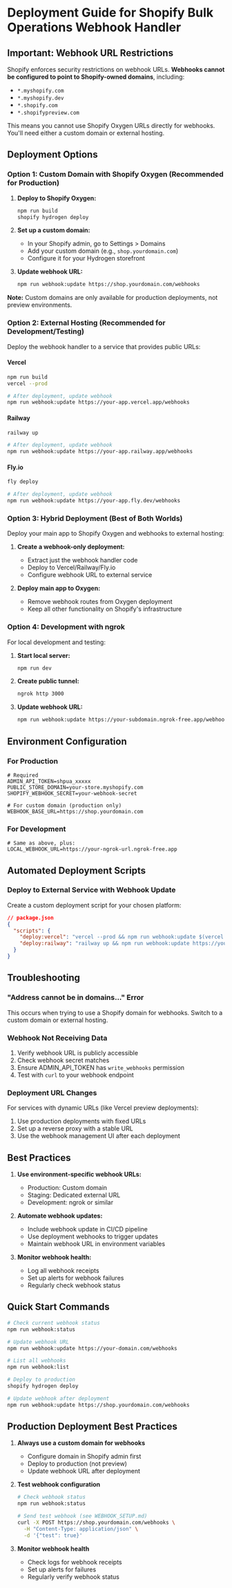 # Deployment Guide for Shopify Bulk Operations Webhook Handler

## Important: Webhook URL Restrictions

Shopify enforces security restrictions on webhook URLs. **Webhooks cannot be configured to point to Shopify-owned domains**, including:
- `*.myshopify.com`
- `*.myshopify.dev`
- `*.shopify.com`
- `*.shopifypreview.com`

This means you cannot use Shopify Oxygen URLs directly for webhooks. You'll need either a custom domain or external hosting.

## Deployment Options

### Option 1: Custom Domain with Shopify Oxygen (Recommended for Production)

1. **Deploy to Shopify Oxygen:**
   ```bash
   npm run build
   shopify hydrogen deploy
   ```

2. **Set up a custom domain:**
   - In your Shopify admin, go to Settings > Domains
   - Add your custom domain (e.g., `shop.yourdomain.com`)
   - Configure it for your Hydrogen storefront

3. **Update webhook URL:**
   ```bash
   npm run webhook:update https://shop.yourdomain.com/webhooks
   ```

**Note:** Custom domains are only available for production deployments, not preview environments.

### Option 2: External Hosting (Recommended for Development/Testing)

Deploy the webhook handler to a service that provides public URLs:

#### Vercel
```bash
npm run build
vercel --prod

# After deployment, update webhook
npm run webhook:update https://your-app.vercel.app/webhooks
```

#### Railway
```bash
railway up

# After deployment, update webhook
npm run webhook:update https://your-app.railway.app/webhooks
```

#### Fly.io
```bash
fly deploy

# After deployment, update webhook
npm run webhook:update https://your-app.fly.dev/webhooks
```

### Option 3: Hybrid Deployment (Best of Both Worlds)

Deploy your main app to Shopify Oxygen and webhooks to external hosting:

1. **Create a webhook-only deployment:**
   - Extract just the webhook handler code
   - Deploy to Vercel/Railway/Fly.io
   - Configure webhook URL to external service

2. **Deploy main app to Oxygen:**
   - Remove webhook routes from Oxygen deployment
   - Keep all other functionality on Shopify's infrastructure

### Option 4: Development with ngrok

For local development and testing:

1. **Start local server:**
   ```bash
   npm run dev
   ```

2. **Create public tunnel:**
   ```bash
   ngrok http 3000
   ```

3. **Update webhook URL:**
   ```bash
   npm run webhook:update https://your-subdomain.ngrok-free.app/webhooks
   ```

## Environment Configuration

### For Production
```env
# Required
ADMIN_API_TOKEN=shpua_xxxxx
PUBLIC_STORE_DOMAIN=your-store.myshopify.com
SHOPIFY_WEBHOOK_SECRET=your-webhook-secret

# For custom domain (production only)
WEBHOOK_BASE_URL=https://shop.yourdomain.com
```

### For Development
```env
# Same as above, plus:
LOCAL_WEBHOOK_URL=https://your-ngrok-url.ngrok-free.app
```



## Automated Deployment Scripts

### Deploy to External Service with Webhook Update

Create a custom deployment script for your chosen platform:

```json
// package.json
{
  "scripts": {
    "deploy:vercel": "vercel --prod && npm run webhook:update $(vercel ls --json | jq -r '.[] | select(.name==\"your-app-name\") | .url')",
    "deploy:railway": "railway up && npm run webhook:update https://your-app.railway.app/webhooks"
  }
}
```

## Troubleshooting

### "Address cannot be in domains..." Error
This occurs when trying to use a Shopify domain for webhooks. Switch to a custom domain or external hosting.

### Webhook Not Receiving Data
1. Verify webhook URL is publicly accessible
2. Check webhook secret matches
3. Ensure ADMIN_API_TOKEN has `write_webhooks` permission
4. Test with `curl` to your webhook endpoint

### Deployment URL Changes
For services with dynamic URLs (like Vercel preview deployments):
1. Use production deployments with fixed URLs
2. Set up a reverse proxy with a stable URL
3. Use the webhook management UI after each deployment

## Best Practices

1. **Use environment-specific webhook URLs:**
   - Production: Custom domain
   - Staging: Dedicated external URL
   - Development: ngrok or similar

2. **Automate webhook updates:**
   - Include webhook update in CI/CD pipeline
   - Use deployment webhooks to trigger updates
   - Maintain webhook URL in environment variables

3. **Monitor webhook health:**
   - Log all webhook receipts
   - Set up alerts for webhook failures
   - Regularly check webhook status

## Quick Start Commands

```bash
# Check current webhook status
npm run webhook:status

# Update webhook URL
npm run webhook:update https://your-domain.com/webhooks

# List all webhooks
npm run webhook:list

# Deploy to production
shopify hydrogen deploy

# Update webhook after deployment
npm run webhook:update https://shop.yourdomain.com/webhooks
```

## Production Deployment Best Practices

1. **Always use a custom domain for webhooks**
   - Configure domain in Shopify admin first
   - Deploy to production (not preview)
   - Update webhook URL after deployment

2. **Test webhook configuration**
   ```bash
   # Check webhook status
   npm run webhook:status
   
   # Send test webhook (see WEBHOOK_SETUP.md)
   curl -X POST https://shop.yourdomain.com/webhooks \
     -H "Content-Type: application/json" \
     -d '{"test": true}'
   ```

3. **Monitor webhook health**
   - Check logs for webhook receipts
   - Set up alerts for failures
   - Regularly verify webhook status